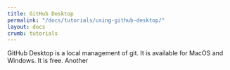 ```yaml
---
title: GitHub Desktop
permalink: "/docs/tutorials/using-github-desktop/"
layout: docs
crumb: tutorials
---
```


GitHub Desktop is a local management of git. It is available for MacOS and Windows. It is free. Another
